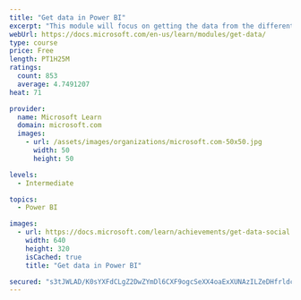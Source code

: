 ```yaml
---
title: "Get data in Power BI"
excerpt: "This module will focus on getting the data from the different data sources and importing it into Power BI by using Power Query."
webUrl: https://docs.microsoft.com/en-us/learn/modules/get-data/
type: course
price: Free
length: PT1H25M
ratings:
  count: 853
  average: 4.7491207
heat: 71

provider:
  name: Microsoft Learn
  domain: microsoft.com
  images:
    - url: /assets/images/organizations/microsoft.com-50x50.jpg
      width: 50
      height: 50

levels:
  - Intermediate

topics:
  - Power BI

images:
  - url: https://docs.microsoft.com/learn/achievements/get-data-social.png
    width: 640
    height: 320
    isCached: true
    title: "Get data in Power BI"

secured: "s3tJWLAD/K0sYXFdCLgZ2DwZYmDl6CXF9ogcSeXX4oaExXUNAzILZeDHfrldcSsQiLQdh7sDmg8W3/KXrYBnzzNFco3tPfqBLetGw225EGo8fXhrxExEn/YpYMZNxEk3SakuZ5KpxzwKZe9dshmxvhMx+Q0ykKM4TRzfM0UsJ4beob+XWggMQRF4Bzax8y9BHEElfW7+NTb92sSWkmI+7FNA9Zqypb0P5k/28THcQN6nGc/bdy8mFJQaBl9xS4ngfzv5MAWvoJTDdKzF2ULUfibfMj+BOJmytQOvUE3uaqiEOmn7XRH3rNml9ktkRCAIXkOvxPi+7mH3HWWp9R9AETJZH+ujnh5fXtJR+ZpF0OAYS+qgLWQKGeXDgCiaedCACRldINRCuMNBo2upg1HE224Mz2efHT+y9D0UwZAKh6s=;+ppKwCRZWbCObzXGG/zErw=="
---
```


